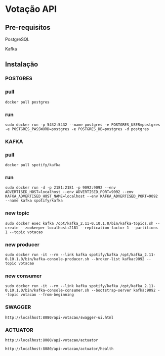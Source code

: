 # Votação API

## Pre-requisitos

PostgreSQL

Kafka

## Instalação

### POSTGRES

### pull

```
docker pull postgres
```

### run

```
sudo docker run -p 5432:5432 --name postgres -e POSTGRES_USER=postgres -e POSTGRES_PASSWORD=postgres -e POSTGRES_DB=postgres -d postgres
```

### KAFKA

### pull

```
docker pull spotify/kafka
```

### run

```
sudo docker run -d -p 2181:2181 -p 9092:9092 --env ADVERTISED_HOST=localhost --env ADVERTISED_PORT=9092 --env KAFKA_ADVERTISED_HOST_NAME=localhost --env KAFKA_ADVERTISED_PORT=9092 --name kafka spotify/kafka
```

### new topic

```
sudo docker exec kafka /opt/kafka_2.11-0.10.1.0/bin/kafka-topics.sh --create --zookeeper localhost:2181 --replication-factor 1 --partitions 1 --topic votacao
```

### new producer

```
sudo docker run -it --rm --link kafka spotify/kafka /opt/kafka_2.11-0.10.1.0/bin/kafka-console-producer.sh --broker-list kafka:9092 --topic votacao
```

### new consumer

```
sudo docker run -it --rm --link kafka spotify/kafka /opt/kafka_2.11-0.10.1.0/bin/kafka-console-consumer.sh --bootstrap-server kafka:9092 --topic votacao --from-beginning
```

### SWAGGER

```
http://localhost:8080/api-votacao/swagger-ui.html
```

### ACTUATOR

```
http://localhost:8080/api-votacao/actuator
```

```
http://localhost:8080/api-votacao/actuator/health
```


